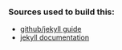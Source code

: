 
### Sources used to build this:
- [github/jekyll guide](https://docs.github.com/en/pages/setting-up-a-github-pages-site-with-jekyll)
- [jekyll documentation](https://jekyllrb.com/docs)
